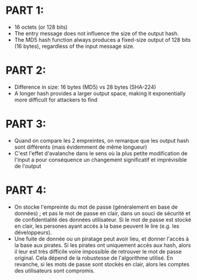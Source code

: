# PART 1:
<!-- Results -->
<!-- 
Message : Ceci est un cours de cryptographie
MD5 : 6ac10db26b001261d56251e61ef12a13
 -->
- 16 octets (or 128 bits)
- The entry message does not influence the size of the output hash. 
- The MD5 hash function always produces a fixed-size output of 128 bits (16 bytes), regardless of the input message size.


# PART 2:
<!-- Results -->
<!-- 
SHA-224 : 8a08715e34a37939e33b1570dcd0ab445dc63354f77151cc026e2144
Taille de l'empreinte : 28 octets
 -->
- Difference in size: 16 bytes (MD5) vs 28 bytes (SHA-224)
- A longer hash provides a larger output space, making it exponentially more difficult for attackers to find

# PART 3:
<!-- Results -->
<!-- 
MD5(msg1) : ebc58ab2cb4848d04ec23d83f7ddf985
MD5(msg2) : f02368945726d5fc2a14eb576f7276c0 
-->
- Quand on compare les 2 empreintes, on remarque que les output hash sont différents (mais évidemment de même longueur)
- C'est l'effet d'avalanche dans le sens où la plus petite modification de l'input a pour conséquence un changement significatif et imprévisible de l'output

# PART 4:
<!-- Results -->
<!-- 
Entrez le mot de passe : secret123
■ Mot de passe correct
 -->
 - On stocke l'empreinte du mot de passe (généralement en base de données) ; et pas le mot de passe en clair, dans un souci de sécurité et de confidentialité des données utilisateur. Si le mot de passe est stocké en clair, les persones ayant accès à la base peuvent le lire (e.g. les développeurs). 
 - Une fuite de donnée ou un piratage peut avoir lieu, et donner l'accès à la base aux pirates. Si les pirates ont uniquement accès aux hash, alors il leur est très difficile voire impossible de retrouver le mot de passe original. Cela dépend de la robustesse de l'algorithme utilisé. En revanche, si les mots de passe sont stockés en clair, alors les comptes des utilisateurs sont compromis.